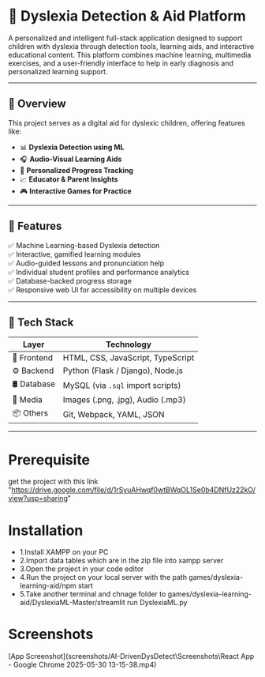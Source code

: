 # 🧠 Dyslexia Detection & Aid Platform

A personalized and intelligent full-stack application designed to support children with dyslexia through detection tools, learning aids, and interactive educational content. This platform combines machine learning, multimedia exercises, and a user-friendly interface to help in early diagnosis and personalized learning support.

---

## 🚀 Overview

This project serves as a digital aid for dyslexic children, offering features like:

- 📊 **Dyslexia Detection using ML**
- 🎧 **Audio-Visual Learning Aids**
- 🧠 **Personalized Progress Tracking**
- 📈 **Educator & Parent Insights**
- 🎮 **Interactive Games for Practice**

---

## 🧩 Features

✅ Machine Learning-based Dyslexia detection  
✅ Interactive, gamified learning modules  
✅ Audio-guided lessons and pronunciation help  
✅ Individual student profiles and performance analytics  
✅ Database-backed progress storage  
✅ Responsive web UI for accessibility on multiple devices  

---

## 🧪 Tech Stack

| Layer       | Technology                          |
|-------------|--------------------------------------|
| 🎨 Frontend | HTML, CSS, JavaScript, TypeScript    |
| ⚙️ Backend  | Python (Flask / Django), Node.js     |
| 🛢 Database | MySQL (via `.sql` import scripts)     |
| 🎥 Media    | Images (.png, .jpg), Audio (.mp3)     |
| 📦 Others   | Git, Webpack, YAML, JSON             |

---
# Prerequisite

get the project with this link "https://drive.google.com/file/d/1rSyuAHwqf0wtBWqOL1Se0b4DNfUz22kO/view?usp=sharing"

# Installation

- 1.Install XAMPP on your PC 
- 2.Import data tables which are in the zip file into xampp server
- 3.Open the project in your code editor
- 4.Run the project on your local server with the path games/dyslexia-learning-aid/npm start 
- 5.Take another terminal and chnage folder to games/dyslexia-learning-aid/DyslexiaML-Master/streamlit run DyslexiaML.py

# Screenshots

[App Screenshot](screenshots/AI-DrivenDysDetect\Screenshots\React App - Google Chrome 2025-05-30 13-15-38.mp4)